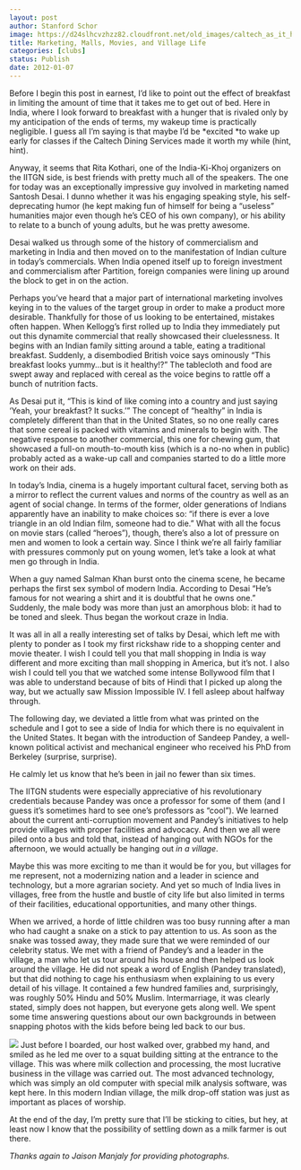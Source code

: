 ```yaml
---
layout: post
author: Stanford Schor
image: https://d24slhcvzhzz82.cloudfront.net/old_images/caltech_as_it_happens/6a0105349b8251970b0168e4fb5391970c.jpg
title: Marketing, Malls, Movies, and Village Life 
categories: [clubs]
status: Publish
date: 2012-01-07
---
```


Before I begin this post in earnest, I’d like to point out the effect of breakfast in limiting the amount of time that it takes me to get out of bed. Here in India, where I look forward to breakfast with a hunger that is rivaled only by my anticipation of the ends of terms, my wakeup time is practically negligible. I guess all I’m saying is that maybe I’d be *excited *to wake up early for classes if the Caltech Dining Services made it worth my while (hint, hint).

Anyway, it seems that Rita Kothari, one of the India-Ki-Khoj organizers on the IITGN side, is best friends with pretty much all of the speakers. The one for today was an exceptionally impressive guy involved in marketing named Santosh Desai. I dunno whether it was his engaging speaking style, his self-deprecating humor (he kept making fun of himself for being a “useless” humanities major even though he’s CEO of his own company), or his ability to relate to a bunch of young adults, but he was pretty awesome.

Desai walked us through some of the history of commercialism and marketing in India and then moved on to the manifestation of Indian culture in today’s commercials. When India opened itself up to foreign investment and commercialism after Partition, foreign companies were lining up around the block to get in on the action.

Perhaps you’ve heard that a major part of international marketing involves keying in to the values of the target group in order to make a product more desirable. Thankfully for those of us looking to be entertained, mistakes often happen. When Kellogg’s first rolled up to India they immediately put out this dynamite commercial that really showcased their cluelessness. It begins with an Indian family sitting around a table, eating a traditional breakfast. Suddenly, a disembodied British voice says ominously “This breakfast looks yummy…but is it healthy!?” The tablecloth and food are swept away and replaced with cereal as the voice begins to rattle off a bunch of nutrition facts.

As Desai put it, “This is kind of like coming into a country and just saying ‘Yeah, your breakfast? It sucks.’”
The concept of “healthy” in India is completely different than that in the United States, so no one really cares that some cereal is packed with vitamins and minerals to begin with. The negative response to another commercial, this one for chewing gum, that showcased a full-on mouth-to-mouth kiss (which is a no-no when in public) probably acted as a wake-up call and companies started to do a little more work on their ads.

In today’s India, cinema is a hugely important cultural facet, serving both as a mirror to reflect the current values and norms of the country as well as an agent of social change. In terms of the former, older generations of Indians apparently have an inability to make choices so: “if there is ever a love triangle in an old Indian film, someone had to die.” What with all the focus on movie stars (called “heroes”), though, there’s also a lot of pressure on men and women to look a certain way. Since I think we’re all fairly familiar with pressures commonly put on young women, let’s take a look at what men go through in India.

When a guy named Salman Khan burst onto the cinema scene, he became perhaps the first sex symbol of modern India. According to Desai “He’s famous for not wearing a shirt and it is doubtful that he owns one.” Suddenly, the male body was more than just an amorphous blob: it had to be toned and sleek. Thus began the workout craze in India.

It was all in all a really interesting set of talks by Desai, which left me with plenty to ponder as I took my first rickshaw ride to a shopping center and movie theater. I wish I could tell you that mall shopping in India is way different and more exciting than mall shopping in America, but it’s not. I also wish I could tell you that we watched some intense Bollywood film that I was able to understand because of bits of Hindi that I picked up along the way, but we actually saw Mission Impossible IV. I fell asleep about halfway through.

The following day, we deviated a little from what was printed on the schedule and I got to see a side of India for which there is no equivalent in the United States. It began with the introduction of Sandeep Pandey, a well-known political activist and mechanical engineer who received his PhD from Berkeley (surprise, surprise).

He calmly let us know that he’s been in jail no fewer than six times.

The IITGN students were especially appreciative of his revolutionary credentials because Pandey was once a professor for some of them (and I guess it’s sometimes hard to see one’s professors as “cool”). We learned about the current anti-corruption movement and Pandey’s initiatives to help provide villages with proper facilities and advocacy. And then we all were piled onto a bus and told that, instead of hanging out with NGOs for the afternoon, we would actually be hanging out *in a village*.

Maybe this was more exciting to me than it would be for you, but villages for me represent, not a modernizing nation and a leader in science and technology, but a more agrarian society. And yet so much of India lives in villages, free from the hustle and bustle of city life but also limited in terms of their facilities, educational opportunities, and many other things.

When we arrived, a horde of little children was too busy running after a man who had caught a snake on a stick to pay attention to us. As soon as the snake was tossed away, they made sure that we were reminded of our celebrity status. We met with a friend of Pandey’s and a leader in the village, a man who let us tour around his house and then helped us look around the village. He did not speak a word of English (Pandey translated), but that did nothing to cage his enthusiasm when explaining to us every detail of his village. It contained a few hundred families and, surprisingly, was roughly 50% Hindu and 50% Muslim. Intermarriage, it was clearly stated, simply does not happen, but everyone gets along well. We spent some time answering questions about our own backgrounds in between snapping photos with the kids before being led back to our bus.


![](https://d24slhcvzhzz82.cloudfront.net/old_images/caltech_as_it_happens/6a0105349b8251970b0168e4fb6ef1970c.jpg)
Just before I boarded, our host walked over, grabbed my hand, and smiled as he led me over to a squat building sitting at the entrance to the village. This was where milk collection and processing, the most lucrative business in the village was carried out. The most advanced technology, which was simply an old computer with special milk analysis software, was kept here. In this modern Indian village, the milk drop-off station was just as important as places of worship.

At the end of the day, I’m pretty sure that I’ll be sticking to cities, but hey, at least now I know that the possibility of settling down as a milk farmer is out there.

 *Thanks again to Jaison Manjaly for providing photographs.*
